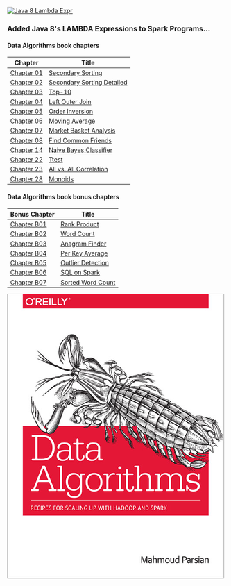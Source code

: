 [![Java 8 Lambda Expr](http://img.viralpatel.net/2014/01/java-lambda-expression.png)](http://shop.oreilly.com/product/0636920033950.do)

### Added Java 8's LAMBDA Expressions to Spark Programs...

#### Data Algorithms book chapters

Chapter                                                      | Title                                      |
------------------------------------------------------------ | ------------------------------------------ | 
[Chapter 01](../src/main/java/org/dataalgorithms/chap01/)    | [Secondary Sorting](../src/main/java/org/dataalgorithms/chap01/)                         | 
[Chapter 02](../src/main/java/org/dataalgorithms/chap02/)    | [Secondary Sorting Detailed](../src/main/java/org/dataalgorithms/chap02/)                         | 
[Chapter 03](../src/main/java/org/dataalgorithms/chap03/)    | [Top-10](../src/main/java/org/dataalgorithms/chap03/)                         | 
[Chapter 04](../src/main/java/org/dataalgorithms/chap04/)    | [Left Outer Join](../src/main/java/org/dataalgorithms/chap04/)                         | 
[Chapter 05](../src/main/java/org/dataalgorithms/chap05/)    | [Order Inversion](../src/main/java/org/dataalgorithms/chap05/)                         | 
[Chapter 06](../src/main/java/org/dataalgorithms/chap06/)    | [Moving Average](../src/main/java/org/dataalgorithms/chap06/)                         | 
[Chapter 07](../src/main/java/org/dataalgorithms/chap07/)    | [Market Basket Analysis](../src/main/java/org/dataalgorithms/chap07/)                         | 
[Chapter 08](../src/main/java/org/dataalgorithms/chap08/)    | [Find Common Friends](../src/main/java/org/dataalgorithms/chap08/)                         | 
[Chapter 14](../src/main/java/org/dataalgorithms/chap14/)    | [Naive Bayes Classifier](../src/main/java/org/dataalgorithms/chap14/)                         | 
[Chapter 22](../src/main/java/org/dataalgorithms/chap22/)    | [Ttest](../src/main/java/org/dataalgorithms/chap22/)                         | 
[Chapter 23](../src/main/java/org/dataalgorithms/chap23/)    | [All vs. All Correlation](../src/main/java/org/dataalgorithms/chap23/)                         | 
[Chapter 28](../src/main/java/org/dataalgorithms/chap28/)    | [Monoids](../src/main/java/org/dataalgorithms/chap28/)                         | 


#### Data Algorithms book bonus chapters

Bonus Chapter                                                                    | Title                                      |
-------------------------------------------------------------------------------- | ------------------------------------------ | 
[Chapter B01](../src/main/java/org/dataalgorithms/bonus/rankproduct/)            | [Rank Product](../src/main/java/org/dataalgorithms/bonus/rankproduct/)                         | 
[Chapter B02](../src/main/java/org/dataalgorithms/bonus/wordcount/)              | [Word Count](../src/main/java/org/dataalgorithms/bonus/wordcount/)                         | 
[Chapter B03](../src/main/java/org/dataalgorithms/bonus/anagram/)                | [Anagram Finder](../src/main/java/org/dataalgorithms/bonus/anagram/)                         | 
[Chapter B04](../src/main/java/org/dataalgorithms/bonus/perkeyaverage/)          | [Per Key Average](../src/main/java/org/dataalgorithms/bonus/perkeyaverage/)                         | 
[Chapter B05](../src/main/java/org/dataalgorithms/bonus/outlierdetection/spark/) | [Outlier Detection](../src/main/java/org/dataalgorithms/bonus/outlierdetection/spark/)                         | 
[Chapter B06](../src/main/java/org/dataalgorithms/bonus/sql/)                    | [SQL on Spark](../src/main/java/org/dataalgorithms/bonus/sql/)                         | 
[Chapter B07](../src/main/java/org/dataalgorithms/bonus/sortedwordcount/)        | [Sorted Word Count](../src/main/java/org/dataalgorithms/bonus/sortedwordcount/)                         | 


[![Data Algorithms book](./large-image.jpg)](http://shop.oreilly.com/product/0636920033950.do)

